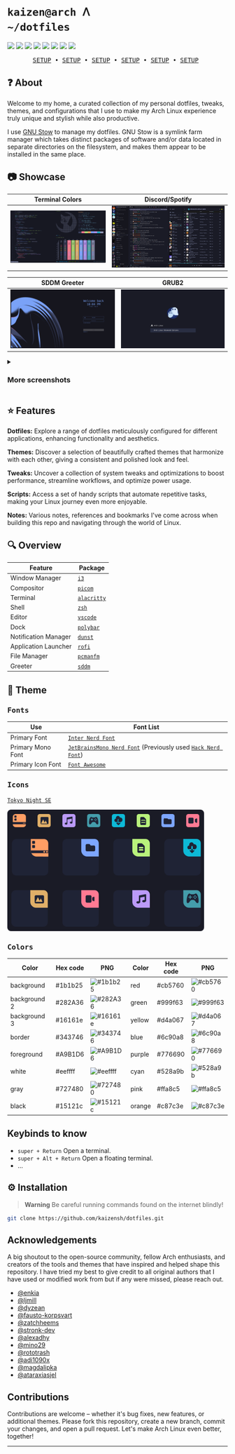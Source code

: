 # <code>kaizen@arch ᐱ ~/dotfiles</code>

![](https://img.shields.io/github/last-commit/kaizensh/dotfiles.svg) ![](https://img.shields.io/github/forks/kaizensh/dotfiles.svg) ![](https://img.shields.io/github/stars/kaizensh/dotfiles.svg) ![](https://img.shields.io/github/watchers/kaizensh/dotfiles.svg) ![](https://img.shields.io/github/issues/kaizensh/dotfiles.svg) ![](https://img.shields.io/github/issues-closed/kaizensh/dotfiles.svg) ![](https://img.shields.io/github/issues-pr/kaizensh/dotfiles.svg) ![](https://img.shields.io/github/issues-pr-closed/kaizensh/dotfiles.svg) 


<pre align="center">
<a href="#">SETUP</a> • <a href="#">SETUP</a> • <a href="#">SETUP</a> • <a href="#">SETUP</a> • <a href="#">SETUP</a> • <a href="#">SETUP</a> 
</pre>

## :question: About
Welcome to my home, a curated collection of my personal dotfiles, tweaks, themes, and configurations that I use to make my Arch Linux experience truly unique and stylish while also productive.

I use [GNU Stow](https://www.gnu.org/software/stow/) to manage my dotfiles. GNU Stow is a symlink farm manager which takes distinct packages of software and/or data located in separate directories on the filesystem, and makes them appear to be installed in the same place. 

## :camera: Showcase

| Terminal Colors              | Discord/Spotify              |
| ---------------------- | ---------------------- |
| ![terminal-colors](demo/terminal-colors.png) | ![discord-spotify](demo/discord-spotify.png) |

| SDDM Greeter            | GRUB2              |
| ---------------------- | ---------------------- |
| ![sddm](demo/sddm.png) | ![grub2](demo/grub2.png) |

<details>
 <summary><h3>More screenshots</h3></summary>
</details>


## :star: Features

**Dotfiles:** Explore a range of dotfiles meticulously configured for different applications, enhancing functionality and aesthetics.

**Themes:** Discover a selection of beautifully crafted themes that harmonize with each other, giving a consistent and polished look and feel.

**Tweaks:** Uncover a collection of system tweaks and optimizations to boost performance, streamline workflows, and optimize power usage.

**Scripts:** Access a set of handy scripts that automate repetitive tasks, making your Linux journey even more enjoyable.

**Notes:** Various notes, references and bookmarks I've come across when building this repo and navigating through the world of Linux.


## :mag: Overview
| Feature              | Package                                                 |
| -------------------- | ------------------------------------------------------- |
| Window Manager       | [`i3`](https://github.com/i3/i3)       |
| Compositor           | [`picom`](https://github.com/yshui/picom)   |
| Terminal             | [`alacritty`](https://github.com/alacritty/alacritty)   |
| Shell                | [`zsh`](https://www.zsh.org/)                           |
| Editor               | [`vscode`](https://github.com/microsoft/vscode)    |
| Dock                 | [`polybar`](https://github.com/polybar/polybar)         |
| Notification Manager | [`dunst`](https://github.com/dunst-project/dunst)       |
| Application Launcher | [`rofi`](https://github.com/davatorium/rofi)            |
| File Manager         | [`pcmanfm`](https://wiki.archlinux.org/title/PCManFM)   |
| Greeter              | [`sddm`](https://github.com/sddm/sddm)                  |


## :art: Theme

### <samp>Fonts</samp>
| Use                 | Font List                                                                                              |  
| ------------------- | -------------------------------------------------------------------------------------------------------- 
| Primary Font        | [`Inter Nerd Font`](https://aur.archlinux.org/packages/nerd-fonts-inter)                               |
| Primary Mono Font   | [`JetBrainsMono Nerd Font`](https://www.programmingfonts.org/#jetbrainsmono) (Previously used [`Hack Nerd Font`](https://www.programmingfonts.org/#hack))                  | 
| Primary Icon Font   | [`Font Awesome`]()                                                                                     | 

### <samp>Icons</samp>
[`Tokyo Night SE`](https://github.com/ljmill/tokyo-night-icons)

<img src='https://github.com/ljmill/tokyo-night-icons/raw/main/assets/main.svg' width='450px' />

### <samp>Colors</samp>
|        Color           | Hex code |PNG |        Color           | Hex code |PNG|
| ---------------------- | -------- |- | ---------------------- | -------- |-|
|  background            | #1b1b25  |![#1b1b25](https://placehold.co/15x15/1b1b25/1b1b25.png) |  red                   | #cb5760  |![#cb5760](https://placehold.co/15x15/cb5760/cb5760.png)|
|  background 2          | #282A36  |![#282A36](https://placehold.co/15x15/282A36/282A36.png) |  green                 | #999f63  |![#999f63](https://placehold.co/15x15/999f63/999f63.png)|
|  background 3          | #16161e  |![#16161e](https://placehold.co/15x15/16161e/16161e.png) |  yellow                | #d4a067  |![#d4a067](https://placehold.co/15x15/d4a067/d4a067.png)|
|  border                | #343746  |![#343746](https://placehold.co/15x15/343746/343746.png) |  blue                  | #6c90a8  |![#6c90a8](https://placehold.co/15x15/6c90a8/6c90a8.png)|
|  foreground            | #A9B1D6  |![#A9B1D6](https://placehold.co/15x15/A9B1D6/A9B1D6.png) |  purple                | #776690  |![#776690](https://placehold.co/15x15/776690/776690.png)|
|  white                 | #eeffff  |![#eeffff](https://placehold.co/15x15/eeffff/eeffff.png) |  cyan                  | #528a9b  |![#528a9b](https://placehold.co/15x15/528a9b/528a9b.png)|
|  gray                  | #727480  |![#727480](https://placehold.co/15x15/727480/727480.png) |   pink                  | #ffa8c5  |![#ffa8c5](https://placehold.co/15x15/ffa8c5/ffa8c5.png)|
|  black                 | #15121c  |![#15121c](https://placehold.co/15x15/15121c/15121c.png) |  orange                | #c87c3e  |![#c87c3e](https://placehold.co/15x15/c87c3e/c87c3e.png)|


## Keybinds to know
- <code>super + Return</code> Open a terminal.
- <code>super + Alt + Return</code> Open a floating terminal.
- ...

## :gear: Installation
> **Warning**
> Be careful running commands found on the internet blindly!
```sh
git clone https://github.com/kaizensh/dotfiles.git
```

## Acknowledgements
A big shoutout to the open-source community, fellow Arch enthusiasts, and creators of the tools and themes that have inspired and helped shape this repository. I have tried my best to give credit to all original authors that I have used or modified work from but if any were missed, please reach out.
- [@enkia](https://github.com/enkia)
- [@ljmill](https://github.com/ljmill)
- [@dyzean](https://github.com/Dyzean)
- [@fausto-korpsvart](https://github.com/Fausto-Korpsvart)
- [@zatchheems](https://github.com/zatchheems)
- [@stronk-dev](https://github.com/stronk-dev)
- [@alexadhy](https://github.com/alexadhy)
- [@mino29](https://github.com/mino29)
- [@rototrash](https://github.com/rototrash)
- [@adi1090x](https://github.com/adi1090x)
- [@magdalipka](https://github.com/magdalipka)
- [@ataraxiasjel](https://github.com/AtaraxiaSjel)

## Contributions
Contributions are welcome – whether it's bug fixes, new features, or additional themes. Please fork this repository, create a new branch, commit your changes, and open a pull request. Let's make Arch Linux even better, together!

---
